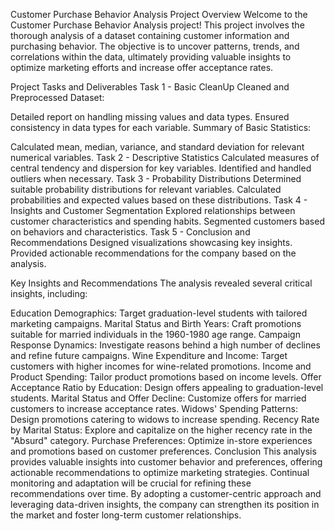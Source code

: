 Customer Purchase Behavior Analysis Project
Overview
Welcome to the Customer Purchase Behavior Analysis project! This project involves the thorough analysis of a dataset containing customer information and purchasing behavior. The objective is to uncover patterns, trends, and correlations within the data, ultimately providing valuable insights to optimize marketing efforts and increase offer acceptance rates.

Project Tasks and Deliverables
Task 1 - Basic CleanUp
Cleaned and Preprocessed Dataset:

Detailed report on handling missing values and data types.
Ensured consistency in data types for each variable.
Summary of Basic Statistics:

Calculated mean, median, variance, and standard deviation for relevant numerical variables.
Task 2 - Descriptive Statistics
Calculated measures of central tendency and dispersion for key variables.
Identified and handled outliers when necessary.
Task 3 - Probability Distributions
Determined suitable probability distributions for relevant variables.
Calculated probabilities and expected values based on these distributions.
Task 4 - Insights and Customer Segmentation
Explored relationships between customer characteristics and spending habits.
Segmented customers based on behaviors and characteristics.
Task 5 - Conclusion and Recommendations
Designed visualizations showcasing key insights.
Provided actionable recommendations for the company based on the analysis.


Key Insights and Recommendations
The analysis revealed several critical insights, including:

Education Demographics: Target graduation-level students with tailored marketing campaigns.
Marital Status and Birth Years: Craft promotions suitable for married individuals in the 1960-1980 age range.
Campaign Response Dynamics: Investigate reasons behind a high number of declines and refine future campaigns.
Wine Expenditure and Income: Target customers with higher incomes for wine-related promotions.
Income and Product Spending: Tailor product promotions based on income levels.
Offer Acceptance Ratio by Education: Design offers appealing to graduation-level students.
Marital Status and Offer Decline: Customize offers for married customers to increase acceptance rates.
Widows' Spending Patterns: Design promotions catering to widows to increase spending.
Recency Rate by Marital Status: Explore and capitalize on the higher recency rate in the "Absurd" category.
Purchase Preferences: Optimize in-store experiences and promotions based on customer preferences.
Conclusion
This analysis provides valuable insights into customer behavior and preferences, offering actionable recommendations to optimize marketing strategies. Continual monitoring and adaptation will be crucial for refining these recommendations over time. By adopting a customer-centric approach and leveraging data-driven insights, the company can strengthen its position in the market and foster long-term customer relationships.
